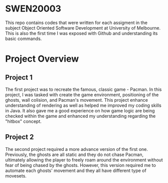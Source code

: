 # SWEN20003
This repo contains codes that were written for each assigment in the subject Object Oriented Software Development at University of Melbourne. This is also the first time I was exposed with Github and understanding its basic commands.

# Project Overview
## Project 1
The first project was to recreate the famous, classic game - Pacman. In this project, I was tasked with create the game environment, positioning of the ghosts, wall colision, and Pacman's movement. This project enhance understanding of rendering as well as helped me improved my coding skills in Java. It also gave me a good experience on how game logic are being checked within the game and enhanced my understanding regarding the "hitbox" concept.

## Project 2
The second project required a more advance version of the first one. Previously, the ghosts are all static and they do not chase Pacman, ultimately allowing the player to freely roam around the environment without fear of being chased by the ghosts. However, this version required me to automate each ghosts' movement and they all have different type of movesets. 
